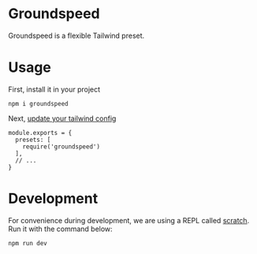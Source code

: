 # Groundspeed

Groundspeed is a flexible Tailwind preset.

# Usage

First, install it in your project

```
npm i groundspeed
```

Next, [update your tailwind config](https://tailwindcss.com/docs/presets)

```
module.exports = {
  presets: [
    require('groundspeed')
  ],
  // ...
}
```

# Development

For convenience during development, we are using a REPL called [scratch](https://github.com/estrattonbailey/scratch). Run it with the command below:

```
npm run dev
```
